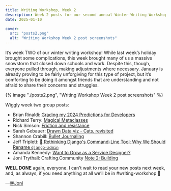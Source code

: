 ```yaml
---
title: Writing Workshop, Week 2
description: Week 2 posts for our second annual Winter Writing Workshop.
date: 2025-01-10

cover:
  src: "posts2.png"
  alt: "Writing Workshop Week 2 post screenshots"
---
```

It’s week TWO of our winter writing workshop! While last week’s holiday brought some complications, this week brought many of us a massive snowstorm that closed down schools and work. Despite this, though, everyone pulled through, making adjustments where necessary. January is already proving to be fairly unforgiving for this type of project, but it’s comforting to be doing it amongst friends that are understanding and not afraid to share their concerns and struggles. 

{% image "./posts2.png", "Writing Workshop Week 2 post screenshots" %}

Wiggly week two group posts: 

- Brian Rinaldi: [Grading my 2024 Predictions for Developers](https://remotesynthesis.com/blog/reviewing-2024-predictions/)
- Richard Terry: [Magical Metaclasses](https://radiac.net/blog/2025/01/magical-metaclasses/) 
- Nick Simson: [Friction and resistance](https://nicksimson.com/posts/2025-friction-and-resistance/)
- Sarah Gebauer: [Drawn Data viz - Cats, revisited](https://www.sarahgebauer.com/post/drawn-data-viz-cats-revisited/)
- Shannon Crabill: [Bullet Journaling](https://shannoncrabill.pika.page/posts/bullet-journaling)
- Jeff Triplett: [🤔 Rethinking Django's Command-Line Tool: Why We Should Rename `django-admin`](https://micro.webology.dev/2025/01/08/rethinking-djangos-commandline-tool-why/) 
- Amanda Kennedy: [Want to Grow as a Service Designer?](https://strategicservicedesign.blot.im/want-to-grow-as-a-service-designer) 
- Joni Trythall: Crafting.Community [Note 2: Building](http://crafting.community/#note-2-building)

**WELL DONE** again, everyone. I can’t wait to read your new posts next week, and, as always, if you need anything at all we’ll be in #writing-workshop 🧡

—[@Joni](https://mastodon.yupgup.com/@joni)